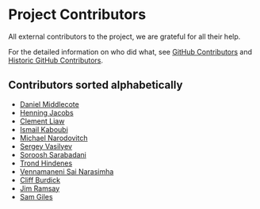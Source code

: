 # Project Contributors

All external contributors to the project, we are grateful for all their help.

For the detailed information on who did what, 
see [GitHub Contributors](https://github.com/nolar/kopf/graphs/contributors)
and [Historic GitHub Contributors](https://github.com/zalando-incubator/kopf/graphs/contributors). 

## Contributors sorted alphabetically

- [Daniel Middlecote](https://github.com/dlmiddlecote)
- [Henning Jacobs](https://github.com/hjacobs)
- [Clement Liaw](https://github.com/iexalt)
- [Ismail Kaboubi](https://github.com/smileisak)
- [Michael Narodovitch](https://github.com/michaelnarodovitch)
- [Sergey Vasilyev](https://github.com/nolar)
- [Soroosh Sarabadani](https://github.com/psycho-ir)
- [Trond Hindenes](https://github.com/trondhindenes)
- [Vennamaneni Sai Narasimha](https://github.com/thevennamaneni)
- [Cliff Burdick](https://github.com/cliffburdick)
- [Jim Ramsay](https://github.com/lack)
- [Sam Giles](https://github.com/samgiles)
